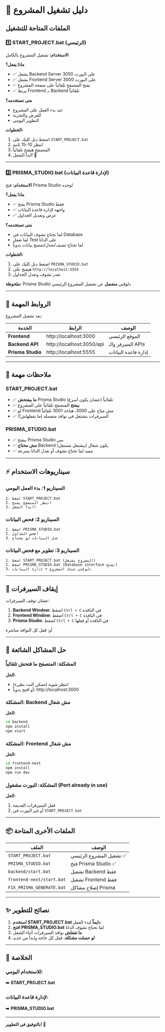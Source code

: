 # 🚀 دليل تشغيل المشروع

## الملفات المتاحة للتشغيل

### 1️⃣ START_PROJECT.bat (الرئيسي)
**الاستخدام:** تشغيل المشروع بالكامل

**ماذا يفعل؟**
- ✅ يشغل Backend Server على البورت 3050
- ✅ يشغل Frontend Server على البورت 3000
- ✅ يفتح المتصفح تلقائياً على صفحة المشروع
- ✅ يربط Frontend بـ Backend تلقائياً

**متى تستخدمه؟**
- عند بدء العمل على المشروع
- للعرض والتجربة
- التطوير اليومي

**الخطوات:**
1. اضغط دبل كليك على `START_PROJECT.bat`
2. انتظر 10-15 ثانية
3. المتصفح هيفتح تلقائياً
4. ابدأ الشغل! 🎉

---

### 2️⃣ PRISMA_STUDIO.bat (لإدارة قاعدة البيانات)
**الاستخدام:** فتح Prisma Studio لوحده

**ماذا يفعل؟**
- ✅ يفتح Prisma Studio فقط
- ✅ واجهة لإدارة قاعدة البيانات
- ✅ عرض وتعديل الجداول

**متى تستخدمه؟**
- لما تحتاج تشوف البيانات في Database
- لما تعمل Test على الداتا
- لما تحتاج تضيف/تعدل/تمسح بيانات يدوياً

**الخطوات:**
1. اضغط دبل كليك على `PRISMA_STUDIO.bat`
2. هيفتح على `http://localhost:5555`
3. تقدر تشوف وتعدل الجداول

**ملحوظة:** Prisma Studio دلوقتي **منفصل** عن تشغيل المشروع الرئيسي

---

## 🔗 الروابط المهمة

بعد تشغيل المشروع:

| الخدمة | الرابط | الوصف |
|--------|---------|-------|
| **Frontend** | http://localhost:3000 | الموقع الرئيسي |
| **Backend API** | http://localhost:3050/api | السيرفر والـ APIs |
| **Prisma Studio** | http://localhost:5555 | إدارة قاعدة البيانات |

---

## 📝 ملاحظات مهمة

### START_PROJECT.bat
- ✅ **ما بيفتحش** Prisma Studio تلقائياً (عشان يكون أسرع)
- ✅ **بيفتح** المتصفح تلقائياً على المشروع
- ✅ لو Frontend مش متاح على 3000، هياخد 3001 تلقائياً
- ✅ السيرفرات بتشتغل في نوافذ منفصلة (ما تقفلهاش!)

### PRISMA_STUDIO.bat
- ✅ بيفتح Prisma Studio بس
- ✅ **مش محتاج** Backend يكون شغال (بيشتغل مستقل)
- ✅ مفيد لما تحتاج تشوف أو تعدل الداتا بسرعة

---

## ⚡ سيناريوهات الاستخدام

### السيناريو 1: بدء العمل اليومي
```
1. اضغط START_PROJECT.bat
2. انتظر المتصفح يفتح
3. ابدأ الشغل!
```

### السيناريو 2: فحص البيانات
```
1. اضغط PRISMA_STUDIO.bat
2. افحص الجداول
3. عدل البيانات لو محتاج
```

### السيناريو 3: تطوير مع فحص البيانات
```
1. اضغط START_PROJECT.bat (المشروع يشتغل)
2. اضغط PRISMA_STUDIO.bat (Database interface يفتح)
3. دلوقتي عندك المشروع + إدارة البيانات
```

---

## 🛑 إيقاف السيرفرات

عشان توقف السيرفرات:

1. **Backend Window**: اضغط `Ctrl + C` في النافذة
2. **Frontend Window**: اضغط `Ctrl + C` في النافذة
3. **Prisma Studio**: اضغط `Ctrl + C` في النافذة أو قفلها

أو: قفل كل النوافذ مباشرة

---

## 🐛 حل المشاكل الشائعة

### المشكلة: المتصفح ما فتحش تلقائياً
**الحل:** 
- انتظر شوية (ممكن النت بطيء)
- أو افتح يدوياً: http://localhost:3000

### المشكلة: Backend مش شغال
**الحل:**
```bash
cd backend
npm install
npm start
```

### المشكلة: Frontend مش شغال
**الحل:**
```bash
cd frontend-next
npm install
npm run dev
```

### المشكلة: البورت مشغول (Port already in use)
**الحل:**
1. قفل السيرفرات القديمة
2. أو غير البورت في `START_PROJECT.bat`

---

## 📦 الملفات الأخرى المتاحة

| الملف | الوصف |
|------|--------|
| `START_PROJECT.bat` | تشغيل المشروع الرئيسي ✅ |
| `PRISMA_STUDIO.bat` | فتح Prisma Studio ✅ |
| `backend/start.bat` | تشغيل Backend فقط |
| `frontend-next/start.bat` | تشغيل Frontend فقط |
| `FIX_PRISMA_GENERATE.bat` | إصلاح مشاكل Prisma |

---

## ✨ نصائح للتطوير

1. **استخدم START_PROJECT.bat دايماً** لبدء العمل
2. **افتح PRISMA_STUDIO.bat** لما تحتاج تشوف الداتا
3. **ما تقفلش** نوافذ السيرفرات أثناء الشغل
4. **لو حصلت مشكلة**، قفل كل حاجة وابدأ من جديد

---

## 🎯 الخلاصة

### للاستخدام اليومي: 
➡️ **START_PROJECT.bat**

### لإدارة قاعدة البيانات:
➡️ **PRISMA_STUDIO.bat**

---

**بالتوفيق في التطوير! 🚀**

